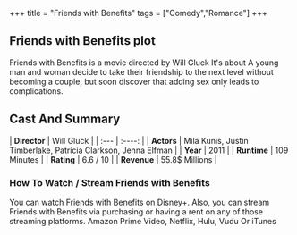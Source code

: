 +++
title = "Friends with Benefits"
tags = ["Comedy","Romance"]
+++
## Friends with Benefits plot
Friends with Benefits is a movie directed by Will Gluck It's about A young man and woman decide to take their friendship to the next level without becoming a couple, but soon discover that adding sex only leads to complications.
## Cast And Summary
| **Director**      | Will Gluck |
    | :---        |    :----:   |
    |  **Actors** | Mila Kunis, Justin Timberlake, Patricia Clarkson, Jenna Elfman |
    | **Year**   | 2011    |
    |  **Runtime** | 109 Minutes |
    |  **Rating** | 6.6 / 10 | 
    |  **Revenue** | 55.8$ Millions |
### How To Watch / Stream Friends with Benefits
You can watch Friends with Benefits on Disney+.
Also, you can stream Friends with Benefits via purchasing or having a rent on any of those streaming platforms.
Amazon Prime Video, Netflix, Hulu, Vudu Or iTunes